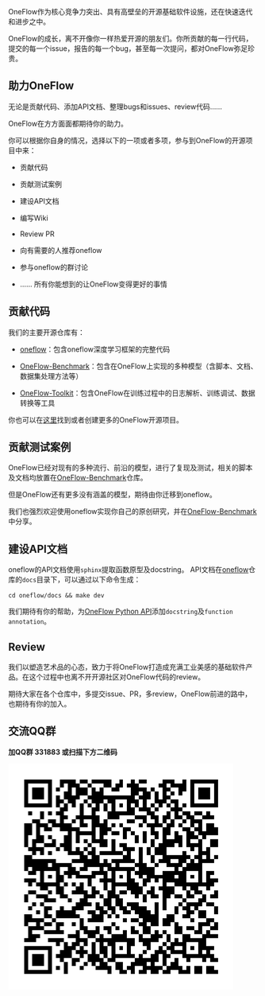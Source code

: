 

OneFlow作为核心竞争力突出、具有高壁垒的开源基础软件设施，还在快速迭代和进步之中。

OneFlow的成长，离不开像你一样热爱开源的朋友们。你所贡献的每一行代码，提交的每一个issue，报告的每一个bug，甚至每一次提问，都对OneFlow弥足珍贵。

## 助力OneFlow

无论是贡献代码、添加API文档、整理bugs和issues、review代码……

OneFlow在方方面面都期待你的助力。

你可以根据你自身的情况，选择以下的一项或者多项，参与到OneFlow的开源项目中来：

* 贡献代码

* 贡献测试案例

* 建设API文档

* 编写Wiki

* Review PR

* 向有需要的人推荐oneflow

* 参与oneflow的群讨论

* …… 所有你能想到的让OneFlow变得更好的事情


## 贡献代码
我们的主要开源仓库有：

* [oneflow](https://github.com/Oneflow-Inc/oneflow)：包含oneflow深度学习框架的完整代码

* [OneFlow-Benchmark](https://github.com/Oneflow-Inc/OneFlow-Benchmark)：包含在OneFlow上实现的多种模型（含脚本、文档、数据集处理方法等）

* [OneFlow-Toolkit](https://github.com/Oneflow-Inc/oneflow_toolkit)：包含OneFlow在训练过程中的日志解析、训练调试、数据转换等工具

你也可以在[这里](https://github.com/Oneflow-Inc)找到或者创建更多的OneFlow开源项目。

## 贡献测试案例

OneFlow已经对现有的多种流行、前沿的模型，进行了复现及测试，相关的脚本及文档均放置在[OneFlow-Benchmark](https://github.com/Oneflow-Inc/OneFlow-Benchmark)仓库。

但是OneFlow还有更多没有涵盖的模型，期待由你迁移到oneflow。

我们也强烈欢迎使用oneflow实现你自己的原创研究，并在[OneFlow-Benchmark](https://github.com/Oneflow-Inc/OneFlow-Benchmark)中分享。

## 建设API文档
oneflow的API文档使用`sphinx`提取函数原型及docstring。
API文档在[oneflow](https://github.com/Oneflow-Inc/oneflow)仓库的`docs`目录下，可以通过以下命令生成：

```shell
cd oneflow/docs && make dev
```

我们期待有你的帮助，为[OneFlow Python API](https://github.com/Oneflow-Inc/oneflow/tree/develop/oneflow/python)添加`docstring`及`function annotation`。

## Review
我们以塑造艺术品的心态，致力于将OneFlow打造成充满工业美感的基础软件产品。在这个过程中也离不开开源社区对OneFlow代码的review。

期待大家在各个仓库中，多提交issue、PR，多review，OneFlow前进的路中，也期待有你的加入。

## 交流QQ群
**加QQ群 331883 或扫描下方二维码**

![qq group](imgs/qq_group.png)